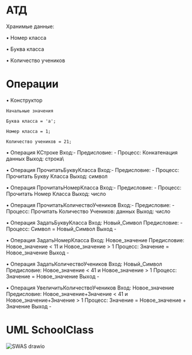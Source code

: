 # АТД
Хранимые данные:

•	Номер класса

•	Буква класса

•	Количество учеников


# Операции
•	Конструктор

    Начальные значения
    
    Буква класса = 'а';
    
    Номер класса = 1;
    
    Количество учеников = 21;

•	Операция КСтроке 
        Вход:-
        Предисловие: - 
        Процесс: Конкатенация данных 
        Выход: строка\

•	Операция ПрочитатьБуквуКласса Вход:- Предисловие: - Процесс: Прочитать Букву Класса Выход: символ

•	Операция ПрочитатьНомерКласса Вход:- Предисловие: - Процесс: Прочитать Номер Класса Выход: число

•	Операция ПрочитатьКоличествоУчеников Вход:- Предисловие: - Процесс: Прочитать Количество Учеников: данных Выход: число   

•   Операция ЗадатьБуквуКласса Вход: Новый_Символ Предисловие: - Процесс: Символ = Новый_Символ Выход -

•   Операция ЗадатьНомерКласса Вход: Новое_значение Предисловие: Новое_значение < 11 и  Новое_значение > 1 Процесс: Значение = Новое_значение Выход -

•   Операция ЗадатьКоличествоУчеников Вход: Новый_Символ Предисловие: Новое_значение < 41 и  Новое_значение > 1 Процесс: Значение = Новое_значение Выход -

•   Операция УвеличитьКоличествоУчеников Вход: Новое_значение Предисловие: Новое_значение+Значение < 41 и  Новое_значение+Значение > 1 Процесс: Значение = Новое_значение + Значение Выход -

# UML SchoolClass

![SWAS drawio](https://github.com/Apo1on/Class/assets/147008115/a2ed23c4-a36e-4665-97b6-7acb1d572ca0)


